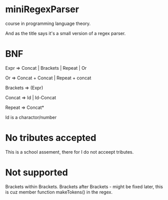 miniRegexParser
===============
course in programming language theory.

And as the title says it's a small version of a regex parser.

BNF
===
Expr => Concat | Brackets | Repeat | Or

Or => Concat + Concat | Repeat + concat

Brackets => (Expr)

Concat => Id | Id-Concat

Repeat => Concat*

Id is a charactor/number

No tributes accepted
====================
This is a school assement,
there for I do not acceept tributes.

Not supported
=============
Brackets within Brackets.
Brackets after Brackets - might be fixed later, this is cuz member function makeTokens() in the regex.